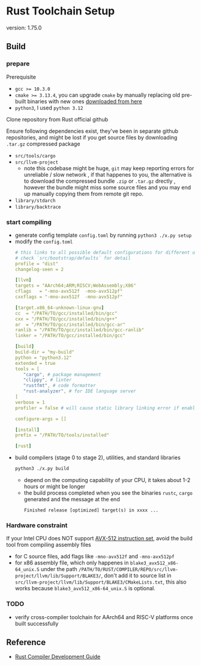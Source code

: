# Rust Toolchain Setup
version: 1.75.0

## Build
### prepare
Prerequisite
- `gcc >= 10.3.0`
- `cmake >= 3.13.4`, you can upgrade `cmake` by manually replacing old pre-built binaries with new ones [downloaded from here](https://github.com/Kitware/CMake/)
- `python3`, I used `python 3.12`

Clone repository from Rust official github

Ensure following dependencies exist, they've been in separate github repositories, and might be lost if you get source files by downloading `.tar.gz` compressed package
- `src/tools/cargo`
- `src/llvm-project`
  - note this codebase might be huge, `git` may keep reporting errors for unreliable / slow network , if that happenes to you, the alternative is to  download the compressed bundle `.zip` or `.tar.gz` drectly , however the bundle might miss some source files and you may end up manually copying them from remote git repo.
- `library/stdarch`
- `library/backtrace` 

### start compiling
- generate config template `config.toml`  by running `python3 ./x.py setup`
- modify the `config.toml`
  ```yaml
  # this links to all possible default configurations for different use cases
  # check `src/bootstrap/defaults` for detail
  profile = "dist"
  changelog-seen = 2
  
  [llvm]
  targets = "AArch64;ARM;RISCV;WebAssembly;X86"
  cflags   = "-mno-avx512f  -mno-avx512pf"
  cxxflags = "-mno-avx512f  -mno-avx512pf"

  [target.x86_64-unknown-linux-gnu]
  cc  = "/PATH/TO/gcc/installed/bin/gcc"
  cxx = "/PATH/TO/gcc/installed/bin/g++"
  ar  = "/PATH/TO/gcc/installed/bin/gcc-ar"
  ranlib = "/PATH/TO/gcc/installed/bin/gcc-ranlib"
  linker = "/PATH/TO/gcc/installed/bin/gcc"

  [build]
  build-dir = "my-build"
  python = "python3.12"
  extended = true
  tools = [
     "cargo", # package management
     "clippy", # linter
     "rustfmt", # code formatter
     "rust-analyzer", # for IDE language server
  ]
  verbose = 1
  profiler = false # will cause static library linking error if enable , FIXME

  configure-args = []

  [install]
  prefix = "/PATH/TO/tools/installed"

  [rust]
  ```
- build compilers (stage 0 to stage 2), utilities, and standard libraries
  ```bash
  python3 ./x.py build
  ```
  - depend on the computing capability of your CPU,  it takes about 1-2 hours or might be longer
  - the build process completed when you see the binaries `rustc`, `cargo` generated and the message at the end
    ```
    Finished release [optimized] target(s) in xxxx ...
    ```


### Hardware constraint
If your Intel CPU does NOT support [AVX-512 instruction set](https://en.wikipedia.org/wiki/AVX-512), avoid the build tool from compiling assembly files
- for C source files, add flags like `-mno-avx512f` and `-mno-avx512pf`
- for x86 assembly file, which only happenes in `blake3_avx512_x86-64_unix.S` under the path `/PATH/TO/RUST/COMPILER/REPO/src/llvm-project/llvm/lib/Support/BLAKE3/`, don't add it to source list in `src/llvm-project/llvm/lib/Support/BLAKE3/CMakeLists.txt`, this also works because `blake3_avx512_x86-64_unix.S` is optional.

### TODO
- verify cross-compiler toolchain for AArch64 and RISC-V platforms once built successfully

## Reference
- [Rust Compiler Development Guide](https://rustc-dev-guide.rust-lang.org/building/how-to-build-and-run.html)
